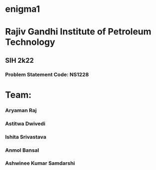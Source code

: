 # enigma1

# Rajiv Gandhi Institute of Petroleum Technology
## SIH 2k22
### Problem Statement Code: NS1228
# Team:
### Aryaman Raj
### Astitwa Dwivedi
### Ishita Srivastava
### Anmol Bansal
### Ashwinee Kumar Samdarshi
